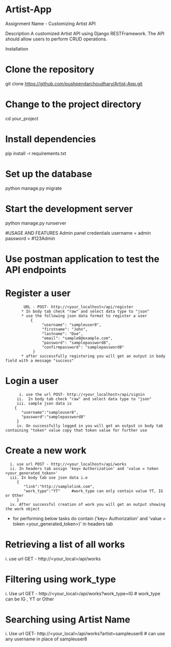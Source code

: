 # Artist-App
Assignment Name - Customizing Artist API 

Description 
A customized Artist API using Django RESTFramework. The API should allow users to perform CRUD operations.

Installation 
# Clone the repository
git clone https://github.com/pushpendarchoudhary/Artist-App.git

# Change to the project directory
cd your_project

# Install dependencies
 pip install -r requirements.txt

# Set up the database
python manage.py migrate

# Start the development server
python manage.py runserver

#USAGE AND FEATURES 
      Admin panel credentials
      username = admin
      password = #123Admin

# Use postman application to test the API endpoints 

# Register a user
            URL - POST- http://<your_localhost>/api/register
           * In body tab check "raw" and select data type to "json"
           * use the following json data format to register a user 
               {
                    "username": "sampleuser8",
                    "firstname": "John",
                    "lastname": "Doe",
                    "email": "sample8@example.com",
                    "password": "samplepassword8",
                    "confirmpassword": "samplepassword8"
                }
           * after successfully registering you will get an output in body field with a message "success"
# Login a user
          i. use the url POST- http://<your_localhost>/api/signin
         ii.  In body tab check "raw" and select data type to "json"
         iii. sample json data is
        {
           "username":"sampleuser8",
           "password":"samplepassword8"
         }
         iv. On successfully logged in you will get an output in body tab containing "token" value copy that token value for further use

# Create a new work
      i. use url POST - http://<your_localhost>/api/works
      ii. In headers tab assign 'key= Authorization' and 'value = token <your_generated_token>'
      iii. In body tab use json data i.e 
         {
            "link":"http://samplelink.com",
            "work_type":"YT"     #work_type can only contain value YT, IG or Other
         }
      iv. After successful creation of work you will get an output showing the work object


* for performing below tasks do contain  ('key= Authorization' and 'value = token <your_generated_token>)' in headers tab

  
# Retrieving a list of all works
i. use url GET - http://<your_local>/api/works
# Filtering using work_type 
i. Use url GET - http://<your_local>/api/works?work_type=IG   # work_type can be IG , YT or Other 
# Searching using Artist Name 
i. Use url GET- http://<your_local>/api/works?artist=sampleuser8  # can use any username in place of sampleuser8
